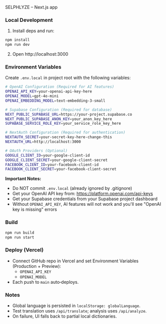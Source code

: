 SELPHLYZE – Next.js app

### Local Development
1) Install deps and run:
```bash
npm install
npm run dev
```
2) Open http://localhost:3000

### Environment Variables
Create `.env.local` in project root with the following variables:

```bash
# OpenAI Configuration (Required for AI features)
OPENAI_API_KEY=your-openai-api-key-here
OPENAI_MODEL=gpt-4o-mini
OPENAI_EMBEDDING_MODEL=text-embedding-3-small

# Supabase Configuration (Required for database)
NEXT_PUBLIC_SUPABASE_URL=https://your-project.supabase.co
NEXT_PUBLIC_SUPABASE_ANON_KEY=your_anon_key_here
SUPABASE_SERVICE_ROLE_KEY=your_service_role_key_here

# NextAuth Configuration (Required for authentication)
NEXTAUTH_SECRET=your-secret-key-here-change-this
NEXTAUTH_URL=http://localhost:3000

# OAuth Providers (Optional)
GOOGLE_CLIENT_ID=your-google-client-id
GOOGLE_CLIENT_SECRET=your-google-client-secret
FACEBOOK_CLIENT_ID=your-facebook-client-id
FACEBOOK_CLIENT_SECRET=your-facebook-client-secret
```

**Important Notes:**
- Do NOT commit `.env.local` (already ignored by .gitignore)
- Get your OpenAI API key from: https://platform.openai.com/api-keys
- Get your Supabase credentials from your Supabase project dashboard
- Without `OPENAI_API_KEY`, AI features will not work and you'll see "OpenAI key is missing" errors

### Build
```bash
npm run build
npm run start
```

### Deploy (Vercel)
- Connect GitHub repo in Vercel and set Environment Variables (Production + Preview):
  - `OPENAI_API_KEY`
  - `OPENAI_MODEL`
- Each push to `main` auto‑deploys.

### Notes
- Global language is persisted in `localStorage: globalLanguage`.
- Test translation uses `/api/translate`; analysis uses `/api/analyze`.
- On failure, UI falls back to partial local dictionaries.
